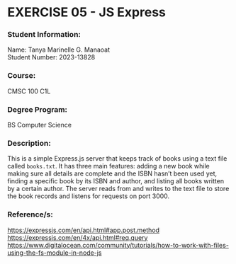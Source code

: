 # EXERCISE 05 - JS Express

### Student Information:
Name: Tanya Marinelle G. Manaoat </br>
Student Number: 2023-13828

### Course:
CMSC 100 C1L

### Degree Program:
BS Computer Science

### Description:
This is a simple Express.js server that keeps track of books using a text file called `books.txt`. It has three main features: adding a new book while making sure all details are complete and the ISBN hasn’t been used yet, finding a specific book by its ISBN and author, and listing all books written by a certain author. The server reads from and writes to the text file to store the book records and listens for requests on port 3000.

### Reference/s:
https://expressjs.com/en/api.html#app.post.method
</br>
https://expressjs.com/en/4x/api.html#req.query
</br>
https://www.digitalocean.com/community/tutorials/how-to-work-with-files-using-the-fs-module-in-node-js